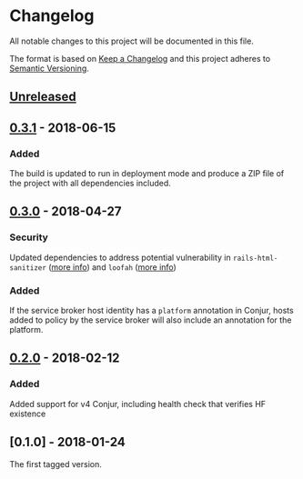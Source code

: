 # Changelog
All notable changes to this project will be documented in this file.

The format is based on [Keep a Changelog](http://keepachangelog.com/en/1.0.0/)
and this project adheres to [Semantic Versioning](http://semver.org/spec/v2.0.0.html).

## [Unreleased]

## [0.3.1] - 2018-06-15

### Added
The build is updated to run in deployment mode and produce a ZIP file of the project with all dependencies included.

## [0.3.0] - 2018-04-27

### Security
Updated dependencies to address potential vulnerability in `rails-html-sanitizer` ([more info](https://nvd.nist.gov/vuln/detail/CVE-2018-3741)) and `loofah` ([more info](https://github.com/flavorjones/loofah/issues/144))

### Added
If the service broker host identity has a `platform` annotation in Conjur, hosts added to policy by the service broker will also include an annotation for the platform.

## [0.2.0] - 2018-02-12

### Added
Added support for v4 Conjur, including health check that verifies HF existence

## [0.1.0] - 2018-01-24

The first tagged version.

[Unreleased]: https://github.com/cyberark/conjur-service-broker/compare/v0.2.0...HEAD
[0.2.0]: https://github.com/cyberark/conjur-service-broker/compare/v0.1.0...v0.2.0
[0.3.0]: https://github.com/cyberark/conjur-service-broker/compare/v0.2.0...v0.3.0
[0.3.1]: https://github.com/cyberark/conjur-service-broker/compare/v0.3.0...v0.3.1
